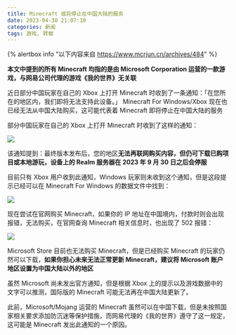 ```yaml
---
title: Minecraft 或将停止在中国大陆的服务
date: 2023-04-30 21:07:10
categories: 新闻
tags: 游戏, 转载
---
```


{% alertbox info "以下内容来自 https://www.mcrjun.cn/archives/484" %}

**本文中提到的所有 Minecraft 均指的是由 Microsoft Corporation 运营的一款游戏，与网易公司代理的游戏《我的世界》无关联**

近日部分中国玩家在自己的 Xbox 上打开 Minecraft 时收到了一条通知：「在您所在的地区内，我们即将无法支持此设备。」
Minecraft For Windows/Xbox 现在也已经无法从中国大陆购买，这可能代表着 Minecraft 即将停止在中国大陆的服务

部分中国玩家在自己的 Xbox 上打开 Minecraft 时收到了这样的通知：

![](https://blog.thisisxd.top/Images/1106cfa7-194e-41b4-a74f-835d8a302138.webp)

该通知提到：最终版本发布后，您的地区**无法再联网购买内容，但仍可下载已购项目或本地游玩，设备上的 Realm 服务器在 2023 年 9 月 30 日之后会停服**

目前只有 Xbox 用户收到此通知，Windows 玩家则未收到这个通知，但是这段提示已经可以在 Minecraft For Windows 的数据文件中找到：

![](https://blog.thisisxd.top/Images/6e0ee316-5b12-4af2-8593-f1697e1b07bb.webp)

现在尝试在官网购买 Minecraft，如果你的 IP 地址在中国境内，付款时则会出现报错，无法购买，在官网查询 Minecraft 相关信息时，也出现了 502 报错：

![](https://blog.thisisxd.top/Images/1486e443-f8e8-4b25-90f8-811e6e45a409.webp)

Microsoft Store 目前也无法购买 Minecraft，但是已经购买 Minecraft 的玩家仍然可以下载，**如果你担心未来无法正常更新 Minecraft，建议将 Microsoft 账户地区设置为中国大陆以外的地区**

虽然 Microsoft 尚未发出官方通知，但是根据 Xbox 上的提示以及游戏数据中的文字可以推测，国际版的 Minecraft 可能无法再在中国大陆更新了。

此前，Microsoft/Mojang 运营的 Minecraft 虽然可以在中国下载，但是未按照国家相关要求添加防沉迷等保护措施，而网易代理的《我的世界》遵守了这一规定，这可能是 Minecraft 发出此通知的一个原因。



